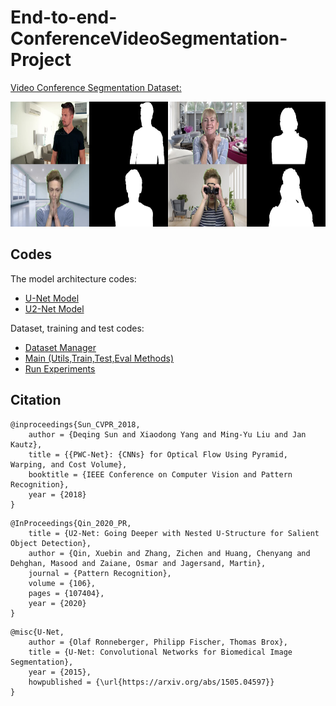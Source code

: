 # End-to-end-ConferenceVideoSegmentation-Project

[Video Conference Segmentation Dataset:](https://github.com/kuangzijian/Flow-Based-Video-Segmentation)

<p align="center">
  <img height="200"  src="images/dataset.png">
</p>

## Codes

The model architecture codes:

* [U-Net Model](https://github.com/knrl/End-to-end-ConferenceVideoSegmentation-Project/blob/main/models/unet.py)
* [U2-Net Model](https://github.com/knrl/End-to-end-ConferenceVideoSegmentation-Project/blob/main/models/u2net.py)

Dataset, training and test codes:

* [Dataset Manager](https://github.com/knrl/End-to-end-ConferenceVideoSegmentation-Project/blob/main/data_manager.py)
* [Main (Utils,Train,Test,Eval Methods)](https://github.com/knrl/End-to-end-ConferenceVideoSegmentation-Project/blob/main/main.py)
* [Run Experiments](https://github.com/knrl/End-to-end-ConferenceVideoSegmentation-Project/blob/main/run_experiment.py)


## Citation
```
@inproceedings{Sun_CVPR_2018,
    author = {Deqing Sun and Xiaodong Yang and Ming-Yu Liu and Jan Kautz},
    title = {{PWC-Net}: {CNNs} for Optical Flow Using Pyramid, Warping, and Cost Volume},
    booktitle = {IEEE Conference on Computer Vision and Pattern Recognition},
    year = {2018}
}
```
```
@InProceedings{Qin_2020_PR,
    title = {U2-Net: Going Deeper with Nested U-Structure for Salient Object Detection},
    author = {Qin, Xuebin and Zhang, Zichen and Huang, Chenyang and Dehghan, Masood and Zaiane, Osmar and Jagersand, Martin},
    journal = {Pattern Recognition},
    volume = {106},
    pages = {107404},
    year = {2020}
}
``` 
```
@misc{U-Net,
    author = {Olaf Ronneberger, Philipp Fischer, Thomas Brox},
    title = {U-Net: Convolutional Networks for Biomedical Image Segmentation},
    year = {2015},
    howpublished = {\url{https://arxiv.org/abs/1505.04597}}
}
```  
